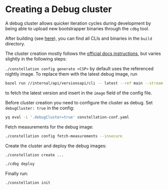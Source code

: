 # Creating a Debug cluster

A debug cluster allows quicker iteration cycles during development by being able to upload new bootstrapper binaries through the `cdbg` tool.

After building (see [here](./build-develop-deploy.md#build)), you can find all CLIs and binaries in the `build` directory.

The cluster creation mostly follows the [official docs instructions](https://docs.edgeless.systems/constellation/getting-started/first-steps), but varies slightly in the following steps:

`./constellation config generate <CSP>`
by default uses the referenced nightly image.
To replace them with the latest debug image, run

```sh
bazel run //internal/api/versionsapi/cli -- latest --ref main --stream debug
```

to fetch the latest version and insert in the `image` field of the config file.

Before cluster creation you need to configure the cluster as debug.
Set `debugCluster: true` in the config:

```sh
yq eval -i '.debugCluster=true' constellation-conf.yaml
```

Fetch measurements for the debug image:

```sh
./constellation config fetch-measurements --insecure
```

Create the cluster and deploy the debug images:

```sh
./constellation create ...
```

```sh
./cdbg deploy
```

Finally run:

```sh
./constellation init
```
